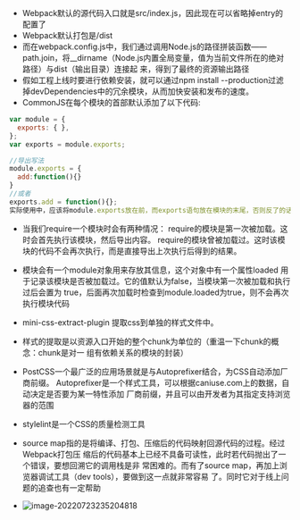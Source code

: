 - Webpack默认的源代码入口就是src/index.js，因此现在可以省略掉entry的配置了
- Webpack默认打包是/dist
- 而在webpack.config.js中，我们通过调用Node.js的路径拼装函数——path.join，将__dirname（Node.js内置全局变量，值为当前文件所在的绝对路径）与dist（输出目录）连接起
来，得到了最终的资源输出路径
- 假如工程上线时要进行依赖安装，就可以通过npm install --production过滤掉devDependencies中的冗余模块，从而加快安装和发布的速度。
- CommonJS在每个模块的首部默认添加了以下代码:
```js
var module = {
  exports: { },
};
var exports = module.exports;

//导出写法
module.exports = {
  add:function(){}
}
//或者
exports.add = function(){};
实际使用中，应该将module.exports放在前，而exports语句放在模块的末尾，否则反了的话，就会覆盖。

```

- 当我们require一个模块时会有两种情况：
require的模块是第一次被加载。这时会首先执行该模块，然后导出内容。
require的模块曾被加载过。这时该模块的代码不会再次执行，而是直接导出上次执行后得到的结果。

- 模块会有一个module对象用来存放其信息，这个对象中有一个属性loaded
用于记录该模块是否被加载过。它的值默认为false，当模块第一次被加载和执行过后会置为
true，后面再次加载时检查到module.loaded为true，则不会再次执行模块代码
- mini-css-extract-plugin 提取css到单独的样式文件中。
- 样式的提取是以资源入口开始的整个chunk为单位的（重温一下chunk的概念：chunk是对一
组有依赖关系的模块的封装）
- PostCSS一个最广泛的应用场景就是与Autoprefixer结合，为CSS自动添加厂商前缀。
Autoprefixer是一个样式工具，可以根据caniuse.com上的数据，自动决定是否要为某一特性添加
厂商前缀，并且可以由开发者为其指定支持浏览器的范围
- stylelint是一个CSS的质量检测工具
- source map指的是将编译、打包、压缩后的代码映射回源代码的过程。经过Webpack打包压
缩后的代码基本上已经不具备可读性，此时若代码抛出了一个错误，要想回溯它的调用栈是非
常困难的。而有了source map，再加上浏览器调试工具（dev tools），要做到这一点就非常容易
了。同时它对于线上问题的追查也有一定帮助

- ![image-20220723235204818](D:\Project\note\webpack\assets\image-20220723235204818.png)
